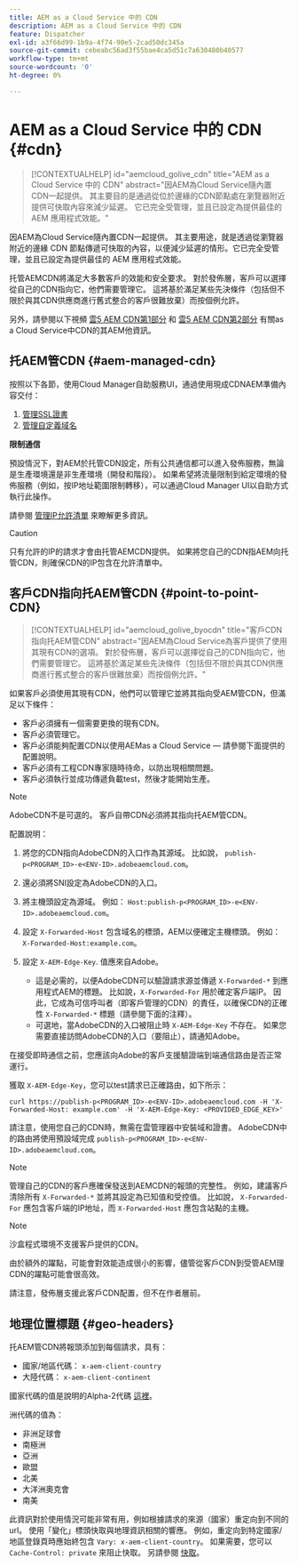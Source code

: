```yaml
---
title: AEM as a Cloud Service 中的 CDN
description: AEM as a Cloud Service 中的 CDN
feature: Dispatcher
exl-id: a3f66d99-1b9a-4f74-90e5-2cad50dc345a
source-git-commit: cebeabc56ad3f55bae4ca5d51c7a630480b40577
workflow-type: tm+mt
source-wordcount: '0'
ht-degree: 0%

---
```


# AEM as a Cloud Service 中的 CDN {#cdn}

>[!CONTEXTUALHELP]
>id="aemcloud_golive_cdn"
>title="AEM as a Cloud Service 中的 CDN"
>abstract="因AEM為Cloud Service隨內置CDN一起提供。 其主要目的是通過從位於邊緣的CDN節點處在瀏覽器附近提供可快取內容來減少延遲。 它已完全受管理，並且已設定為提供最佳的 AEM 應用程式效能。"

因AEM為Cloud Service隨內置CDN一起提供。 其主要用途，就是透過從瀏覽器附近的邊緣 CDN 節點傳遞可快取的內容，以便減少延遲的情形。它已完全受管理，並且已設定為提供最佳的 AEM 應用程式效能。

托管AEMCDN將滿足大多數客戶的效能和安全要求。 對於發佈層，客戶可以選擇從自己的CDN指向它，他們需要管理它。 這將基於滿足某些先決條件（包括但不限於與其CDN供應商進行舊式整合的客戶很難放棄）而按個例允許。

另外，請參閱以下視頻 [雲5 AEM CDN第1部分](https://experienceleague.adobe.com/docs/experience-manager-learn/cloud-service/cloud-5/cloud5-aem-cdn-part1.html) 和 [雲5 AEM CDN第2部分](https://experienceleague.adobe.com/docs/experience-manager-learn/cloud-service/cloud-5/cloud5-aem-cdn-part2.html) 有關as a Cloud Service中CDN的其AEM他資訊。

## 托AEM管CDN  {#aem-managed-cdn}

按照以下各節，使用Cloud Manager自助服務UI，通過使用現成CDNAEM準備內容交付：

1. [管理SSL證書](/help/implementing/cloud-manager/managing-ssl-certifications/introduction.md)
1. [管理自定義域名](/help/implementing/cloud-manager/custom-domain-names/introduction.md)

**限制通信**

預設情況下，對AEM於托管CDN設定，所有公共通信都可以進入發佈服務，無論是生產環境還是非生產環境（開發和階段）。 如果希望將流量限制到給定環境的發佈服務（例如，按IP地址範圍限制轉移），可以通過Cloud Manager UI以自助方式執行此操作。

請參閱 [管理IP允許清單](/help/implementing/cloud-manager/ip-allow-lists/introduction.md) 來瞭解更多資訊。

>[!CAUTION]
>
>只有允許的IP的請求才會由托管AEMCDN提供。 如果將您自己的CDN指AEM向托管CDN，則確保CDN的IP包含在允許清單中。

## 客戶CDN指向托AEM管CDN {#point-to-point-CDN}

>[!CONTEXTUALHELP]
>id="aemcloud_golive_byocdn"
>title="客戶CDN指向托AEM管CDN"
>abstract="因AEM為Cloud Service為客戶提供了使用其現有CDN的選項。 對於發佈層，客戶可以選擇從自己的CDN指向它，他們需要管理它。 這將基於滿足某些先決條件（包括但不限於與其CDN供應商進行舊式整合的客戶很難放棄）而按個例允許。"

如果客戶必須使用其現有CDN，他們可以管理它並將其指向受AEM管CDN，但滿足以下條件：

* 客戶必須擁有一個需要更換的現有CDN。
* 客戶必須管理它。
* 客戶必須能夠配置CDN以使用AEMas a Cloud Service — 請參閱下面提供的配置說明。
* 客戶必須有工程CDN專家隨時待命，以防出現相關問題。
* 客戶必須執行並成功傳遞負載test，然後才能開始生產。

>[!NOTE]
>
>AdobeCDN不是可選的。 客戶自帶CDN必須將其指向托AEM管CDN。

配置說明：

1. 將您的CDN指向AdobeCDN的入口作為其源域。 比如說， `publish-p<PROGRAM_ID>-e<ENV-ID>.adobeaemcloud.com`。
1. 還必須將SNI設定為AdobeCDN的入口。
1. 將主機頭設定為源域。 例如： `Host:publish-p<PROGRAM_ID>-e<ENV-ID>.adobeaemcloud.com`。
1. 設定 `X-Forwarded-Host` 包含域名的標頭，AEM以便確定主機標頭。 例如： `X-Forwarded-Host:example.com`。
1. 設定 `X-AEM-Edge-Key`. 值應來自Adobe。

   * 這是必需的，以便AdobeCDN可以驗證請求源並傳遞 `X-Forwarded-*` 到應用程式AEM的標題。 比如說，`X-Forwarded-For` 用於確定客戶端IP。 因此，它成為可信呼叫者（即客戶管理的CDN）的責任，以確保CDN的正確性 `X-Forwarded-*` 標題（請參閱下面的注釋）。
   * 可選地，當AdobeCDN的入口被阻止時 `X-AEM-Edge-Key` 不存在。 如果您需要直接訪問AdobeCDN的入口（要阻止），請通知Adobe。

在接受即時通信之前，您應該向Adobe的客戶支援驗證端到端通信路由是否正常運行。

獲取 `X-AEM-Edge-Key`，您可以test請求已正確路由，如下所示：

```
curl https://publish-p<PROGRAM_ID>-e<ENV-ID>.adobeaemcloud.com -H 'X-Forwarded-Host: example.com' -H 'X-AEM-Edge-Key: <PROVIDED_EDGE_KEY>'
```

請注意，使用您自己的CDN時，無需在雲管理器中安裝域和證書。 AdobeCDN中的路由將使用預設域完成 `publish-p<PROGRAM_ID>-e<ENV-ID>.adobeaemcloud.com`。

>[!NOTE]
>
>管理自己的CDN的客戶應確保發送到AEMCDN的報頭的完整性。 例如，建議客戶清除所有 `X-Forwarded-*` 並將其設定為已知值和受控值。 比如說， `X-Forwarded-For` 應包含客戶端的IP地址，而 `X-Forwarded-Host` 應包含站點的主機。

>[!NOTE]
>
>沙盒程式環境不支援客戶提供的CDN。

由於額外的躍點，可能會對效能造成很小的影響，儘管從客戶CDN到受管AEM理CDN的躍點可能會很高效。

請注意，發佈層支援此客戶CDN配置，但不在作者層前。

## 地理位置標題 {#geo-headers}

托AEM管CDN將報頭添加到每個請求，具有：

* 國家/地區代碼： `x-aem-client-country`
* 大陸代碼： `x-aem-client-continent`

國家代碼的值是說明的Alpha-2代碼 [這裡](https://en.wikipedia.org/wiki/ISO_3166-1)。

洲代碼的值為：

* 非洲足球會
* 南極洲
* 亞洲
* 歐盟
* 北美
* 大洋洲奧克會
* 南美

此資訊對於使用情況可能非常有用，例如根據請求的來源（國家）重定向到不同的url。 使用「變化」標頭快取與地理資訊相關的響應。 例如，重定向到特定國家/地區登錄頁時應始終包含 `Vary: x-aem-client-country`。 如果需要，您可以 `Cache-Control: private` 來阻止快取。 另請參閱 [快取](/help/implementing/dispatcher/caching.md#html-text)。
